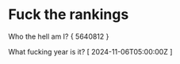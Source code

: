 # Fuck the rankings

Who the hell am I?
{ 5640812 }

What fucking year is it?
[ 2024-11-06T05:00:00Z ]
